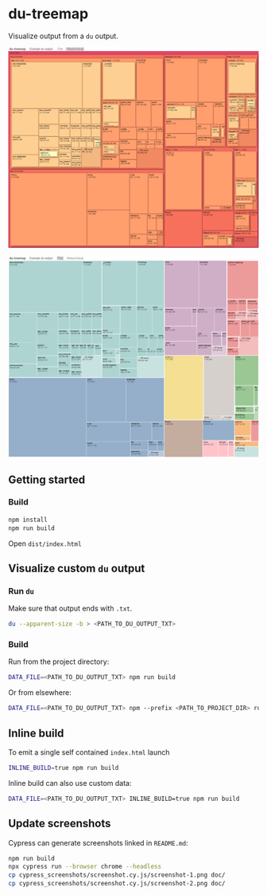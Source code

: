 du-treemap
==========

Visualize output from a `du` output.

![hierarchic layout](doc/screenshot-1.png)

![flat layout](doc/screenshot-2.png)


Getting started
---------------


### Build

``` bash
npm install
npm run build
```

Open `dist/index.html`



Visualize custom `du` output
----------------------------

### Run `du`

Make sure that output ends with `.txt`.

``` bash
du --apparent-size -b > <PATH_TO_DU_OUTPUT_TXT>
```

### Build

Run from the project directory:

``` bash
DATA_FILE=<PATH_TO_DU_OUTPUT_TXT> npm run build
```

Or from elsewhere:

``` bash
DATA_FILE=<PATH_TO_DU_OUTPUT_TXT> npm --prefix <PATH_TO_PROJECT_DIR> run build
```


Inline build
------------

To emit a single self contained `index.html` launch

``` bash
INLINE_BUILD=true npm run build
```

Inline build can also use custom data:

``` bash
DATA_FILE=<PATH_TO_DU_OUTPUT_TXT> INLINE_BUILD=true npm run build
```


Update screenshots
------------------

Cypress can generate screenshots linked in `README.md`:

``` bash
npm run build
npx cypress run --browser chrome --headless
cp cypress_screenshots/screenshot.cy.js/screenshot-1.png doc/
cp cypress_screenshots/screenshot.cy.js/screenshot-2.png doc/
```
